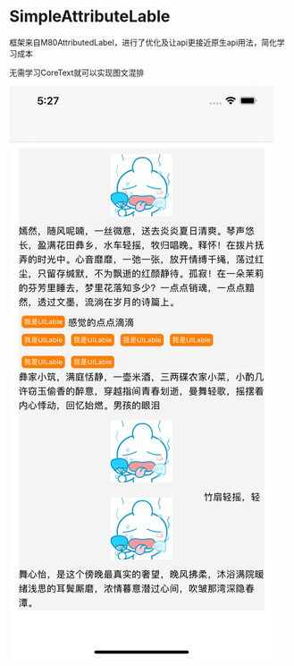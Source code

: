 # SimpleAttributeLable


框架来自M80AttributedLabel，进行了优化及让api更接近原生api用法，简化学习成本

无需学习CoreText就可以实现图文混排

 ![image](https://github.com/zhuochenming/AttributeLabel/blob/master/AttributeLabel/sc.png)
